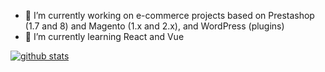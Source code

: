 - 🔭 I’m currently working on e-commerce projects based on Prestashop (1.7 and 8) and Magento (1.x and 2.x), and WordPress (plugins)
- 🌱 I’m currently learning React and Vue

[![github stats](https://github-readme-stats.vercel.app/api?username=nelero)](https://github.com/nelero)

<!-- *** Blog list -->
<!-- BLOG-POST-LIST:START --><!-- BLOG-POST-LIST:END -->

<!--

* *nelero/nelero* * is a ✨ _special_ ✨ repository because its `README.md` (this file) appears on your GitHub profile.

Here are some ideas to get you started:

- 🔭 I’m currently working on ...
- 🌱 I’m currently learning ...
- 👯 I’m looking to collaborate on ...
- 🤔 I’m looking for help with ...
- 💬 Ask me about ...
- 📫 How to reach me: ...
- 😄 Pronouns: ...
- ⚡ Fun fact: ...
-->
